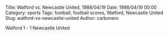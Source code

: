 Title: Watford vs. Newcastle United, 1988/04/19
Date: 1988/04/19 00:00
Category: sports
Tags: football, football scores, Watford, Newcastle United
Slug: watford-vs-newcastle-united
Author: carbonero


Watford 1 - 1 Newcastle United
